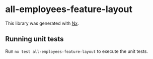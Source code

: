 # all-employees-feature-layout

This library was generated with [Nx](https://nx.dev).

## Running unit tests

Run `nx test all-employees-feature-layout` to execute the unit tests.
